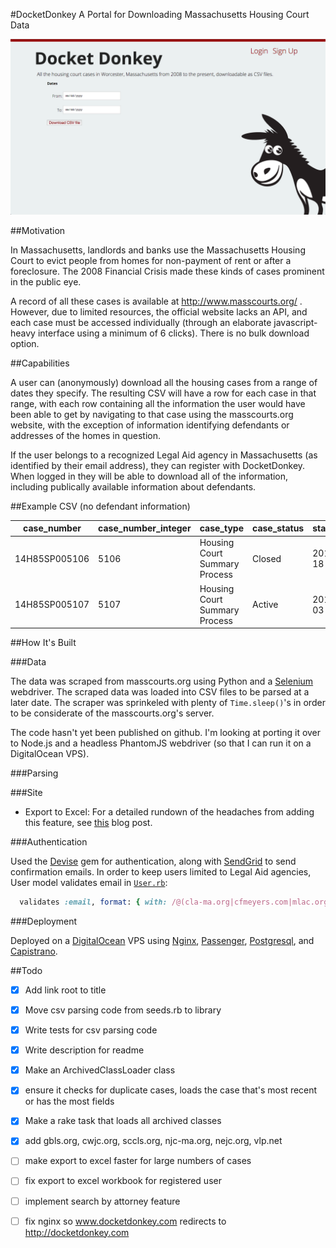 #DocketDonkey 
A Portal for Downloading Massachusetts Housing Court Data

![DocketDonkey FrontPage](https://raw.githubusercontent.com/cfmeyers/DocketDonkey/master/app/assets/images/frontpage_not_logged_in.png)

##Motivation

In Massachusetts, landlords and banks use the Massachusetts Housing Court to evict people from homes for non-payment of rent or after a foreclosure. The 2008 Financial Crisis made these kinds of cases prominent in the public eye.

A record of all these cases is available at http://www.masscourts.org/ . However, due to limited resources, the official website lacks an API, and each case must be accessed individually (through an elaborate javascript-heavy interface using a minimum of 6 clicks). There is no bulk download option.

##Capabilities

A user can (anonymously) download all the housing cases from a range of dates they specify.  The resulting CSV will have a row for each case in that range, with each row containing all the information the user would have been able to get by navigating to that case using the masscourts.org website, with the exception of information identifying defendants or addresses of the homes in question.  

If the user belongs to a recognized Legal Aid agency in Massachusetts (as identified by their email address), they can register with DocketDonkey.  When logged in they will be able to download all of the information, including publically available information about defendants.

##Example CSV (no defendant information)

case_number|case_number_integer|case_type|case_status|status_date|file_date|plaintiff_name_original|plaintiff_name_guess|plaintiff_attorney_name|defendants_self_represented|case_outcome|case_outcome_date
-----------|-------------------|---------|-----------|-----------|---------|-----------------------|--------------------|-----------------------|---------------------------|------------|-----------------
14H85SP005106|5106|Housing Court Summary Process|Closed|2014-12-18|2014-12-03|Matheson Apts LLC|Matheson Apts LLC|"Raphaelson, Esq., Henry (411971)"|true|R 41(a)(1) Voluntary Dismissal|2014-12-18
14H85SP005107|5107|Housing Court Summary Process|Active|2014-12-03|2014-12-03|F&R LLC|F&R LLC|"Raphaelson, Esq., Henry (411971)"|false|Agreement for Judgment|2015-01-22

##How It's Built

###Data

The data was scraped from masscourts.org using Python and a [Selenium](https://selenium-python.readthedocs.org/) webdriver.  The scraped data was loaded into CSV files to be parsed at a later date.  The scraper was sprinkeled with plenty of `Time.sleep()`'s in order to be considerate of the masscourts.org's server.

The code hasn't yet been published on github.  I'm looking at porting it over to  Node.js and a headless PhantomJS webdriver (so that I can run it on a DigitalOcean VPS).

###Parsing

###Site

-  Export to Excel:  For a detailed rundown of the headaches from adding this feature, see [this](http://blog.cfmeyers.com/2015/03/29/adding-export-to-excel-to-docketdonkey.html) blog post.

###Authentication

Used the [Devise](https://github.com/plataformatec/devise) gem for authentication, along with [SendGrid](https://sendgrid.com/) to send confirmation emails.  In order to keep users limited to Legal Aid agencies, User model validates email in [`User.rb`](https://github.com/cfmeyers/DocketDonkey/blob/master/app/models/user.rb):

~~~ruby
  validates :email, format: { with: /@(cla-ma.org|cfmeyers.com|mlac.org gbls.org|cwjc.org|sccls.org|njc-ma.org|nejc.org|vlp.net)/ , message:VALIDATION_ERROR_MESSAGE}
~~~

###Deployment

Deployed on a [DigitalOcean](https://www.digitalocean.com/) VPS using [Nginx](http://nginx.org/), [Passenger](https://github.com/phusion/passenger), [Postgresql](http://www.postgresql.org/), and [Capistrano](https://github.com/capistrano/capistrano).



##Todo

-  [X]  Add link root to title 

-  [X]  Move csv parsing code from seeds.rb to library 

-  [X]  Write tests for csv parsing code

-  [X]  Write description for readme

-  [X]  Make an ArchivedClassLoader class

  -  [X]  ensure it checks for duplicate cases, loads the case that's most recent or has the most fields

-  [X]  Make a rake task that loads all archived classes

-  [X]  add gbls.org, cwjc.org, sccls.org, njc-ma.org, nejc.org, vlp.net

-  [ ] make export to excel faster for large numbers of cases

-  [ ] fix export to excel workbook for registered user

-  [ ] implement search by attorney feature

-  [ ] fix nginx so www.docketdonkey.com redirects to http://docketdonkey.com


